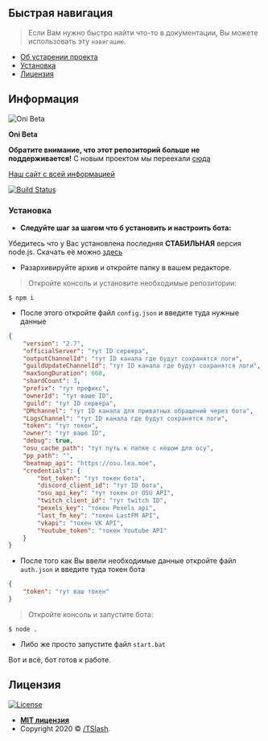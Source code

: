## Быстрая навигация

> Если Вам нужно быстро найти что-то в документации, Вы можете использовать эту `навигацию`.

- [Об устарении проекта](#Информация)
- [Установка](#Установка)
- [Лицензия](#Лицензия)


## Информация

<a><img src="https://i.ibb.co/N7z1cCN/logo.jpg" title="Oni Beta" alt="Oni Beta"></a>

**Oni Beta**

**Обратите внимание, что этот репозиторий больше не поддерживается!**
С новым проектом мы переехали <a href="https://github.com/TFlashgamer/oni-stable" target="_blank">сюда</a>

<a href="https://tflashgamer.github.io/oni.html" target="_blank">Наш сайт с всей информацией</a>

[![Build Status](http://img.shields.io/travis/badges/badgerbadgerbadger.svg?style=flat-square)](https://travis-ci.org/badges/badgerbadgerbadger)


### Установка

- **Следуйте шаг за шагом что б установить и настроить бота:**

 Убедитесь что у Вас установлена последняя **СТАБИЛЬНАЯ** версия node.js.
 Скачать её можно <a href="https://nodejs.org/uk/" target="_blank">здесь</a>

- Разархивируйте архив и откройте папку в вашем редакторе.

> Откройте консоль и установите необходимые репозитории: 
```shell
$ npm i
```

- После этого откройте файл `config.json` и введите туда нужные данные

```json
{
	"version": "2.7",
	"officialServer": "тут ID сервера",
	"outputChannelId": "тут ID канала где будут сохранятся логи",
	"guildUpdateChannelId": "тут ID канала где будут сохранятся логи",
	"maxSongDuration": 660,
	"shardCount": 3,
	"prefix": "тут префикс",
	"ownerId": "тут ваше ID",
	"guild": "тут ID сервера",
	"DMchannel": "тут ID канала для приватных обращений через бота",
	"LogsChannel": "тут ID канала где будут сохранятся логи",
	"token": "тут токен",
	"owner": "тут ваше ID",
	"debug": true,
	"osu_cache_path": "тут путь к папке с кешом для осу",
	"pp_path": "",
	"beatmap_api": "https://osu.lea.moe",
	"credentials": {
		"bot_token": "тут токен бота",
		"discord_client_id": "тут ID бота",
		"osu_api_key": "тут токен от OSU API",
		"twitch_client_id": "тут twitch ID",
		"pexels_key": "токен Pexels api",
		"last_fm_key": "токен LastFM API",
		"vkapi": "токен VK API",
		"Youtube_token": "токен Youtube API"
	}
}
```

- После того как Вы ввели необходимые данные откройте файл `auth.json` и введите туда токен бота

```json
{
	"token": "тут ваш токен"
}
```

> Откройте консоль и запустите бота:
 ```shell
$ node .
```
- Либо же просто запустите файл `start.bat`

Вот и всё, бот готов к работе.

## Лицензия

[![License](http://img.shields.io/:license-mit-blue.svg?style=flat-square)](http://badges.mit-license.org)

- **[MIT лицензия](http://opensource.org/licenses/mit-license.php)**
- Copyright 2020 © <a href="https://tflashgamer.github.io/" target="_blank">/TSlash</a>.
